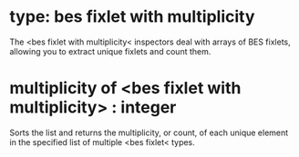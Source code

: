 # type: bes fixlet with multiplicity

The &lt;bes fixlet with multiplicity&lt; inspectors deal with arrays of BES fixlets, allowing you to extract unique fixlets and count them.

# multiplicity of &lt;bes fixlet with multiplicity&gt; : integer

Sorts the list and returns the multiplicity, or count, of each unique element in the specified list of multiple &lt;bes fixlet&lt; types.
